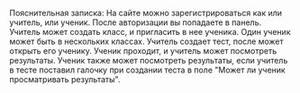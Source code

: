 Пояснительная записка:
На сайте можно зарегистрироваться как или учитель, или ученик.
После авторизации вы попадаете в панель. Учитель может создать класс, и пригласить в нее ученика.
Один ученик может быть в нескольких классах. Учитель создает тест, после может открыть его ученику.
Ученик проходит, и учитель может посмотреть результаты. Ученик также может посмотреть результаты, 
если учитель в тесте поставил галочку при создании теста в поле "Может ли ученик просматривать результаты".

